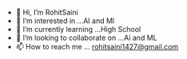 - 👋 Hi, I’m RohitSaini
- 👀 I’m interested in ...AI and Ml
- 🌱 I’m currently learning ...High School
- 💞️ I’m looking to collaborate on ...Ai and ML
- 📫 How to reach me ... rohitsaini1427@gmail.com

<!---
007rohitSaini/007rohitSaini is a ✨ special ✨ repository because its `README.md` (this file) appears on your GitHub profile.
You can click the Preview link to take a look at your changes.
--->
